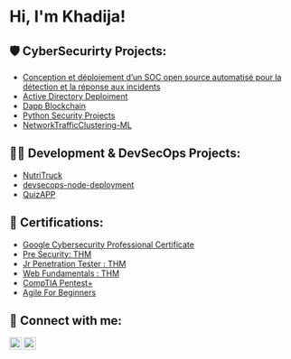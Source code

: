 <h1>Hi, I'm Khadija! </br>

<h2>🛡️ CyberSecurirty Projects:</h2>

- [Conception et déploiement d’un SOC open source automatisé pour la détection et la réponse aux incidents ]()
- [Active Directory Deploiment]()
- [Dapp Blockchain](https://github.com/khadijaBF/Dapp-blockchain)
- [Python Security Projects](https://github.com/khadijaBF/SecurityPythonProjects)
- [NetworkTrafficClustering-ML](https://github.com/khadijaBF/ML_Clustering)



<h2>👨‍💻 Development & DevSecOps Projects: </h2>

- [NutriTruck](https://github.com/HNIDAClassroom/nutritrack-final-khadijaBF)
- [devsecops-node-deployment](https://github.com/khadijaBF/devsecops-node-deployment)
- [QuizAPP](https://github.com/khadijaBF/QuizApp-AndroidApp)



<h2>📜 Certifications: </h2>

- [Google Cybersecurity Professional Certificate](https://drive.google.com/file/d/1x7z3xwJSnpW0i6e3FB6UJqms73xJHcvl/view?usp=drive_link)
- [Pre Security: THM](https://drive.google.com/file/d/1HB2WNrEFndvRJC3j59C2gZwXiBPxAPa2/view?usp=drive_link)
- [Jr Penetration Tester : THM](https://drive.google.com/file/d/1CT9of14wanWHM6gNbmnKj5ibEsbvqtMX/view?usp=drive_link)
- [Web Fundamentals : THM]()
- [CompTIA Pentest+ ]()
- [Agile For Beginners](https://drive.google.com/file/d/1ouzg2m_xu28mne2e0_hGb7S095GFZlPh/view?usp=drive_link)

<h2> 🤳 Connect with me:</h2>

[<img align="left" alt="JoshMadakor | YouTube" width="22px" src="https://cdn.jsdelivr.net/npm/simple-icons@v3/icons/youtube.svg" />][youtube]
[<img align="left" alt="JoshMadakor | LinkedIn" width="22px" src="https://cdn.jsdelivr.net/npm/simple-icons@v3/icons/linkedin.svg" />][linkedin]



[youtube]: https://www.youtube.com/channel/UCss5RWjMVYpjSBLl_OtTJ6g
[linkedin]: https://www.linkedin.com/in/khadija-bouyoussef-ba7b95244/

<!--
**joshmadakor1/joshmadakor1** is a ✨ _special_ ✨ repository because its `README.md` (this file) appears on your GitHub profile.

Here are some ideas to get you started:

- 🔭 I’m currently working on ...
- 🌱 I’m currently learning ...
- 👯 I’m looking to collaborate on ...
- 🤔 I’m looking for help with ...
- 💬 Ask me about ...
- 📫 How to reach me: ...
- 😄 Pronouns: ...
- ⚡ Fun fact: ...
-->
